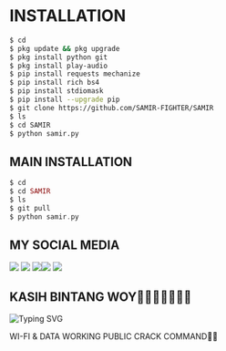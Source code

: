 # INSTALLATION
```bash
$ cd
$ pkg update && pkg upgrade
$ pkg install python git
$ pkg install play-audio
$ pip install requests mechanize
$ pip install rich bs4
$ pip install stdiomask
$ pip install --upgrade pip
$ git clone https://github.com/SAMIR-FIGHTER/SAMIR
$ ls
$ cd SAMIR
$ python samir.py
```
## MAIN INSTALLATION
```php
$ cd
$ cd SAMIR
$ ls
$ git pull
$ python samir.py
```
## MY SOCIAL MEDIA 
[![](https://img.shields.io/badge/Github-black?logo=Github&logoColor=black&labelColor=white)](https://github.com/SAMIR-FIGHTER) [![](https://img.shields.io/badge/Twitter-blue?logo=Twitter&logoColor=White&labelColor=white)](https://mobile.twitter.com/SAMIR-FIGHTER)
[![](https://img.shields.io/badge/Facebook-blue?logo=Facebook&logoColor=blue&labelColor=white)](https://www.facebook.com/SAMIR-FIGHTER.io)[![](https://img.shields.io/badge/Instagram-red?logo=Instagram&logoColor=red&labelColor=white)](https://www.instagram.com/mhff_xy) [![](https://img.shields.io/badge/Whatsapp-CHAT-red?logo=Whatsapp&logoColor=Brightgreen&labelColor=white)](https://wa.me/17154739342text=Halo+kak+alvino+ganteng)
## KASIH BINTANG WOY🌟🌟🌟🌟🌟🌟🌟
![Typing SVG](https://readme-typing-svg.herokuapp.com?lines=Selamat+Bersenang-senang....!+)

WI-FI &amp; DATA WORKING PUBLIC CRACK COMMAND💙🪽
